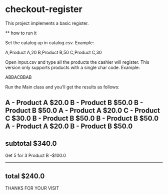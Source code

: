 checkout-register
=================

This project implements a basic register.

** how to run it

Set the catalog up in catalog.csv. Example:

   A,Product A,20
   B,Product B,50
   C,Product C,30

Open input.csv and type all the products the cashier will register. This version only supports products with a single char code. Example:

   ABBACBBAB

Run the Main class and you'll get the results as follows:

   A - Product A		$20.0
   B - Product B		$50.0
   B - Product B		$50.0
   A - Product A		$20.0
   C - Product C		$30.0
   B - Product B		$50.0
   B - Product B		$50.0
   A - Product A		$20.0
   B - Product B		$50.0
   ----------------
   subtotal		$340.0
   ----------------
   Get 5 for 3
   Product B		-$100.0

   ----------------
   total		$240.0
   ----------------

   THANKS FOR YOUR VISIT
